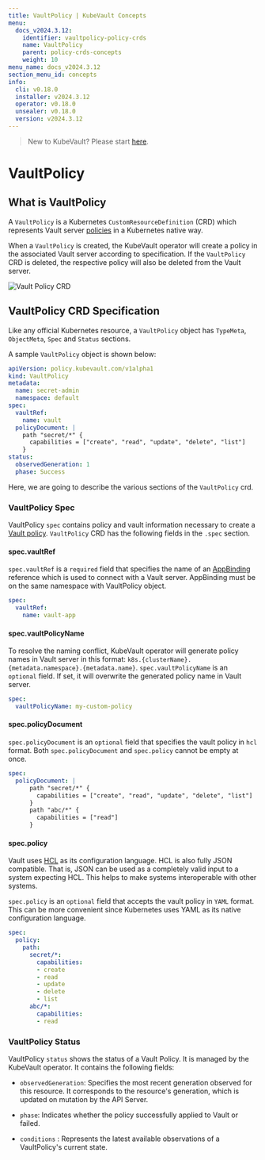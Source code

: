 ```yaml
---
title: VaultPolicy | KubeVault Concepts
menu:
  docs_v2024.3.12:
    identifier: vaultpolicy-policy-crds
    name: VaultPolicy
    parent: policy-crds-concepts
    weight: 10
menu_name: docs_v2024.3.12
section_menu_id: concepts
info:
  cli: v0.18.0
  installer: v2024.3.12
  operator: v0.18.0
  unsealer: v0.18.0
  version: v2024.3.12
---
```


> New to KubeVault? Please start [here](/docs/v2024.3.12/concepts/README).

# VaultPolicy

## What is VaultPolicy

A `VaultPolicy` is a Kubernetes `CustomResourceDefinition` (CRD) which represents Vault server [policies](https://www.vaultproject.io/docs/concepts/policies.html) in a Kubernetes native way.

When a `VaultPolicy` is created, the KubeVault operator will create a policy in the associated Vault server according to specification. If the `VaultPolicy` CRD is deleted, the respective policy will also be deleted from the Vault server.

![Vault Policy CRD](/docs/v2024.3.12/images/concepts/vault_policy.svg)

## VaultPolicy CRD Specification

Like any official Kubernetes resource, a `VaultPolicy` object has `TypeMeta`, `ObjectMeta`, `Spec` and `Status` sections.

A sample `VaultPolicy` object is shown below:

```yaml
apiVersion: policy.kubevault.com/v1alpha1
kind: VaultPolicy
metadata:
  name: secret-admin
  namespace: default
spec:
  vaultRef:
    name: vault
  policyDocument: |
    path "secret/*" {
      capabilities = ["create", "read", "update", "delete", "list"]
    }
status:
  observedGeneration: 1
  phase: Success
```

Here, we are going to describe the various sections of the `VaultPolicy` crd.

### VaultPolicy Spec

VaultPolicy `spec` contains policy and vault information necessary to create a [Vault policy](https://www.vaultproject.io/docs/concepts/policies.html). `VaultPolicy` CRD has the following fields in the `.spec` section.

#### spec.vaultRef

`spec.vaultRef` is a `required` field that specifies the name of an [AppBinding](/docs/v2024.3.12/concepts/vault-server-crds/auth-methods/appbinding) reference which is used to connect with a Vault server. AppBinding must be on the same namespace with VaultPolicy object.

```yaml
spec:
  vaultRef:
    name: vault-app
```

#### spec.vaultPolicyName

To resolve the naming conflict, KubeVault operator will generate policy names in Vault server in this format: `k8s.{clusterName}.{metadata.namespace}.{metadata.name}`. `spec.vaultPolicyName` is an `optional` field. If set, it will overwrite the generated policy name in Vault server.

```yaml
spec:
  vaultPolicyName: my-custom-policy
```

#### spec.policyDocument

`spec.policyDocument` is an `optional` field that specifies the vault policy in `hcl` format. Both `spec.policyDocument` and `spec.policy` cannot be empty at once.

```yaml
spec:
  policyDocument: |
      path "secret/*" {
        capabilities = ["create", "read", "update", "delete", "list"]
      }
      path "abc/*" {
        capabilities = ["read"]
      }
```

#### spec.policy

Vault uses [HCL](https://github.com/hashicorp/hcl) as its configuration language. HCL is also fully JSON compatible. That is, JSON can be used as a completely valid input to a system expecting HCL. This helps to make systems interoperable with other systems.

`spec.policy` is an `optional` field that accepts the vault policy in `YAML` format. This can be more convenient since Kubernetes uses YAML as its native configuration language.

```yaml
spec:
  policy:
    path:
      secret/*:
        capabilities:
        - create
        - read
        - update
        - delete
        - list
      abc/*:
        capabilities:
        - read
```

### VaultPolicy Status

VaultPolicy `status` shows the status of a Vault Policy. It is managed by the KubeVault operator. It contains the following fields:

- `observedGeneration`: Specifies the most recent generation observed for this resource. It corresponds to the resource's generation, which is updated on mutation by the API Server.

- `phase`: Indicates whether the policy successfully applied to Vault or failed.

- `conditions` : Represents the latest available observations of a VaultPolicy's current state.
